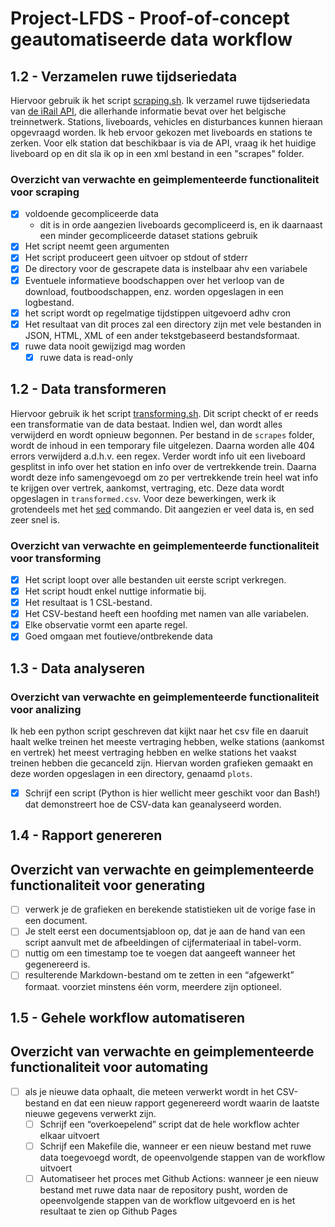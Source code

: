 # Project-LFDS - Proof-of-concept geautomatiseerde data workflow

## 1.2 - Verzamelen ruwe tijdseriedata

Hiervoor gebruik ik het script [scraping.sh](scripts/scraping.sh). Ik verzamel ruwe tijdseriedata van [de iRail API](https://docs.irail.be/#top), die allerhande informatie bevat over het belgische treinnetwerk. Stations, liveboards, vehicles en disturbances kunnen hieraan opgevraagd worden. Ik heb ervoor gekozen met liveboards en stations te zerken. Voor elk station dat beschikbaar is via de API, vraag ik het huidige liveboard op en dit sla ik op in een xml bestand in een "scrapes" folder.

### Overzicht van verwachte en geimplementeerde functionaliteit voor scraping

- [x] voldoende gecompliceerde data
  - dit is in orde aangezien liveboards gecompliceerd is, en ik daarnaast een minder gecompliceerde dataset stations gebruik
- [x] Het script neemt geen argumenten
- [x] Het script produceert geen uitvoer op stdout of stderr
- [x] De directory voor de gescrapete data is instelbaar ahv een variabele
- [x] Eventuele informatieve boodschappen over het verloop van de download, foutboodschappen, enz. worden opgeslagen in een logbestand.
- [x] het script wordt op regelmatige tijdstippen uitgevoerd adhv cron
- [x] Het resultaat van dit proces zal een directory zijn met vele bestanden in JSON, HTML, XML of een ander tekstgebaseerd bestandsformaat.
- [x] ruwe data nooit gewijzigd mag worden
  - [x] ruwe data is read-only

## 1.2 - Data transformeren

Hiervoor gebruik ik het script [transforming.sh](scripts/transforming.sh). Dit script checkt of er reeds een transformatie van de data bestaat. Indien wel, dan wordt alles verwijderd en wordt opnieuw begonnen. Per bestand in de `scrapes` folder, wordt de inhoud in een temporary file uitgelezen. Daarna worden alle 404 errors verwijderd a.d.h.v. een regex. Verder wordt info uit een liveboard gesplitst in info over het station en info over de vertrekkende trein. Daarna wordt deze info samengevoegd om zo per vertrekkende trein heel wat info te krijgen over vertrek, aankomst, vertraging, etc. Deze data wordt opgeslagen in `transformed.csv`. Voor deze bewerkingen, werk ik grotendeels met het [sed](https://www.gnu.org/software/sed/manual/sed.html) commando. Dit aangezien er veel data is, en sed zeer snel is.

### Overzicht van verwachte en geimplementeerde functionaliteit voor transforming

- [x] Het script loopt over alle bestanden uit eerste script verkregen.
- [x] Het script houdt enkel nuttige informatie bij.
- [x] Het resultaat is 1 CSL-bestand.
- [x] Het CSV-bestand heeft een hoofding met namen van alle variabelen.
- [x] Elke observatie vormt een aparte regel.
- [x] Goed omgaan met foutieve/ontbrekende data

## 1.3 - Data analyseren

### Overzicht van verwachte en geimplementeerde functionaliteit voor analizing

Ik heb een python script geschreven dat kijkt naar het csv file en daaruit haalt welke treinen het meeste vertraging hebben, welke stations (aankomst en vertrek) het meest vertraging hebben en welke stations het vaakst treinen hebben die gecanceld zijn. Hiervan worden grafieken gemaakt en deze worden opgeslagen in een directory, genaamd `plots`.

- [x] Schrijf een script (Python is hier wellicht meer geschikt voor dan Bash!) dat demonstreert hoe de CSV-data kan geanalyseerd worden.

## 1.4 - Rapport genereren

## Overzicht van verwachte en geimplementeerde functionaliteit voor generating

- [ ] verwerk je de grafieken en berekende statistieken uit de vorige fase in een document.
- [ ] Je stelt eerst een documentsjabloon op, dat je aan de hand van een script aanvult met de afbeeldingen of cijfermateriaal in tabel-vorm.
- [ ] nuttig om een timestamp toe te voegen dat aangeeft wanneer het gegenereerd is.
- [ ] resulterende Markdown-bestand om te zetten in een “afgewerkt” formaat. voorziet minstens één vorm, meerdere zijn optioneel.

## 1.5 - Gehele workflow automatiseren

## Overzicht van verwachte en geimplementeerde functionaliteit voor automating

- [ ] als je nieuwe data ophaalt, die meteen verwerkt wordt in het CSV-bestand en dat een nieuw rapport gegenereerd wordt waarin de laatste nieuwe gegevens verwerkt zijn.
  - [ ] Schrijf een “overkoepelend” script dat de hele workflow achter elkaar uitvoert
  - [ ] Schrijf een Makefile die, wanneer er een nieuw bestand met ruwe data toegevoegd wordt, de opeenvolgende stappen van de workflow uitvoert
  - [ ] Automatiseer het proces met Github Actions: wanneer je een nieuw bestand met ruwe data naar de repository pusht, worden de opeenvolgende stappen van de workflow uitgevoerd en is het resultaat te zien op Github Pages
